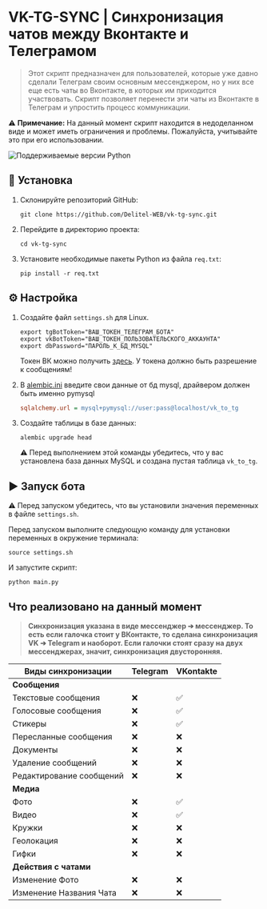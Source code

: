 # VK-TG-SYNC | Синхронизация чатов между Вконтакте и Телеграмом

> Этот скрипт предназначен для пользователей, которые уже давно сделали Телеграм своим основным мессенджером, но у них все еще есть чаты во Вконтакте, в которых им приходится участвовать. Скрипт позволяет перенести эти чаты из Вконтакте в Телеграм и упростить процесс коммуникации.

⚠️ **Примечание:** На данный момент скрипт находится в недоделанном виде и может иметь ограничения и проблемы. Пожалуйста, учитывайте это при его использовании.

![Поддерживаемые версии Python](https://img.shields.io/badge/python-3.7+-blue.svg)

## 🚀 Установка

1. Склонируйте репозиторий GitHub:

   ```shell
   git clone https://github.com/Delitel-WEB/vk-tg-sync.git
   ```

2. Перейдите в директорию проекта:

   ```shell
   cd vk-tg-sync
   ```

3. Установите необходимые пакеты Python из файла `req.txt`:
   ```shell
   pip install -r req.txt
   ```

## ⚙️ Настройка

1. Создайте файл `settings.sh` для Linux.
   ```shell
   export tgBotToken="ВАШ_ТОКЕН_ТЕЛЕГРАМ_БОТА"
   export vkBotToken="ВАШ_ТОКЕН_ПОЛЬЗОВАТЕЛЬСКОГО_АККАУНТА"
   export dbPassword="ПАРОЛЬ_К_БД_MYSQL"
   ```
   Токен ВК можно получить [здесь](https://vkhost.github.io/). У токена должно быть разрешение к сообщениям!

2. В [alembic.ini](alembic.ini#L63) введите свои данные от бд mysql, драйвером должен быть именно pymysql
   ```ini
   sqlalchemy.url = mysql+pymysql://user:pass@localhost/vk_to_tg
   ```

3. Создайте таблицы в базе данных:

   ```shell
   alembic upgrade head
   ```

   ⚠️ Перед выполнением этой команды убедитесь, что у вас установлена база данных MySQL и создана пустая таблица `vk_to_tg`.

## ▶️ Запуск бота

⚠️ Перед запуском убедитесь, что вы установили значения переменных в файле `settings.sh`.

Перед запуском выполните следующую команду для установки переменных в окружение терминала:

```shell
source settings.sh
```

И запустите скрипт:

```shell
python main.py
```

## Что реализовано на данный момент

> **Синхронизация указана в виде мессенджер ➔ мессенджер. То есть если галочка стоит у ВКонтакте, то сделана синхронизация VK ➔ Telegram и наоборот. Если галочки стоят сразу на двух мессенджерах, значит, синхронизация двусторонняя.** 


| Виды синхронизации       | Telegram | VKontakte |
| ------------------------ | -------- | --------- |
| **Сообщения**            |          |           |
| Текстовые сообщения      | ❌       | ✅        |
| Голосовые сообщения      | ❌       | ✅        |
| Стикеры                  | ❌       | ✅        |
| Пересланные сообщения    | ❌       | ❌        |
| Документы                | ❌       | ❌        |
| Удаление сообщений       | ❌       | ❌        |
| Редактирование сообщений | ❌       | ❌        |
| **Медиа**                |          |           |
| Фото                     | ❌       | ✅        |
| Видео                    | ❌       | ✅        |
| Кружки                   | ❌       | ❌        |
| Геолокация               | ❌       | ❌        |
| Гифки                    | ❌       | ❌        |
| **Действия с чатами**    |          |           |
| Изменение Фото           | ❌       | ❌        |
| Изменение Названия Чата  | ❌       | ❌        |

